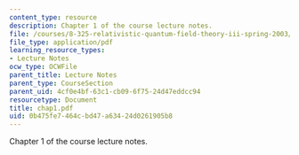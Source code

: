 ```yaml
---
content_type: resource
description: Chapter 1 of the course lecture notes.
file: /courses/8-325-relativistic-quantum-field-theory-iii-spring-2003/0b475fe7464cbd47a63424d0261905b8_chap1.pdf
file_type: application/pdf
learning_resource_types:
- Lecture Notes
ocw_type: OCWFile
parent_title: Lecture Notes
parent_type: CourseSection
parent_uid: 4cf0e4bf-63c1-cb09-6f75-24d47eddcc94
resourcetype: Document
title: chap1.pdf
uid: 0b475fe7-464c-bd47-a634-24d0261905b8
---
```

Chapter 1 of the course lecture notes.

